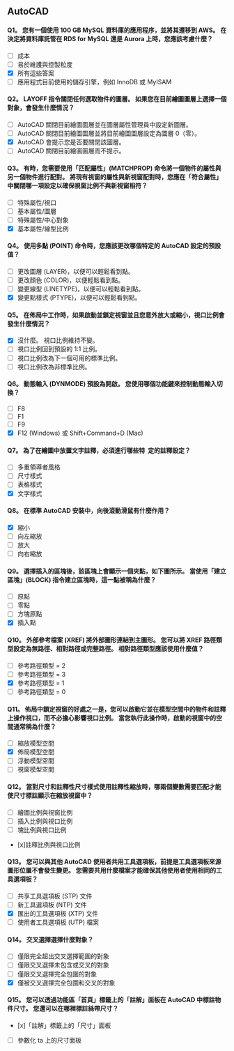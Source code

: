 ## AutoCAD

#### Q1。 您有一個使用 100 GB MySQL 資料庫的應用程序，並將其遷移到 AWS。 在決定將資料庫託管在 RDS for MySQL 還是 Aurora 上時，您應該考慮什麼？

- [ ] 成本
- [ ] 易於維護與控製粒度
- [x] 所有這些答案
- [ ] 應用程式目前使用的儲存引擎，例如 InnoDB 或 MyISAM

#### Q2。 LAYOFF 指令關閉任何選取物件的圖層。 如果您在目前繪圖圖層上選擇一個對象，會發生什麼情況？

- [ ] AutoCAD 關閉目前繪圖圖層並在圖層屬性管理員中設定新圖層。
- [ ] AutoCAD 關閉目前繪圖圖層並將目前繪圖圖層設定為圖層 0（零）。
- [x] AutoCAD 會提示您是否要關閉該圖層。
- [ ] AutoCAD 關閉目前繪圖圖層而不提示。

#### Q3。 有時，您需要使用「匹配屬性」(MATCHPROP) 命令將一個物件的屬性與另一個物件進行配對。 將現有視窗的屬性與新視窗配對時，您應在「符合屬性」中關閉哪一項設定以確保視窗比例不與新視窗相符？

- [ ] 特殊屬性/視口
- [ ] 基本屬性/圖層
- [ ] 特殊屬性/中心對象
- [x] 基本屬性/線型比例

#### Q4。 使用多點 (POINT) 命令時，您應該更改哪個特定的 AutoCAD 設定的預設值？

- [ ] 更改圖層 (LAYER)，以便可以輕鬆看到點。
- [ ] 更改顏色 (COLOR)，以便輕鬆看到點。
- [ ] 變更線型 (LINETYPE)，以便可以輕鬆看到點。
- [x] 變更點樣式 (PTYPE)，以便可以輕鬆看到點。

#### Q5。 在佈局中工作時，如果啟動並鎖定視窗並且您意外放大或縮小，視口比例會發生什麼情況？

- [x] 沒什麼。 視口比例維持不變。
- [ ] 視口比例回到預設的 1:1 比例。
- [ ] 視口比例改為下一個可用的標準比例。
- [ ] 視口比例改為非標準比例。

#### Q6。 動態輸入 (DYNMODE) 預設為開啟。 您使用哪個功能鍵來控制動態輸入切換？

- [ ] F8
- [ ] F1
- [ ] F9
- [x] F12 (Windows) 或 Shift+Command+D (Mac)

#### Q7。 為了在繪圖中放置文字註釋，必須進行哪些特 ​​ 定的註釋設定？

- [ ] 多重領導者風格
- [ ] 尺寸樣式
- [ ] 表格樣式
- [x] 文字樣式

#### Q8。 在標準 AutoCAD 安裝中，向後滾動滑鼠有什麼作用？

- [x] 縮小
- [ ] 向左縮放
- [ ] 放大
- [ ] 向右縮放

#### Q9。 選擇插入的區塊後，該區塊上會顯示一個夾點，如下圖所示。 當使用「建立區塊」(BLOCK) 指令建立區塊時，這一點被稱為什麼？

- [ ] 原點
- [ ] 零點
- [ ] 方塊原點
- [x] 插入點

#### Q10。 外部參考檔案 (XREF) 將外部圖形連結到主圖形。 您可以將 XREF 路徑類型設定為無路徑、相對路徑或完整路徑。 相對路徑類型應該使用什麼值？

- [ ] 參考路徑類型 = 2
- [ ] 參考路徑類型 = 3
- [x] 參考路徑類型 = 1
- [ ] 參考路徑類型 = 0

#### Q11。 佈局中鎖定視窗的好處之一是，您可以啟動它並在模型空間中的物件和註釋上操作視口，而不必擔心影響視口比例。 當您執行此操作時，啟動的視窗中的空間通常稱為什麼？

- [ ] 縮放模型空間
- [x] 佈局模型空間
- [ ] 浮動模型空間
- [ ] 視窗模型空間

#### Q12。 當對尺寸和註釋性尺寸樣式使用註釋性縮放時，哪兩個變數需要匹配才能使尺寸標註顯示在縮放視窗中？

- [ ] 繪圖比例與視窗比例
- [ ] 插入比例與視口比例
- [ ] 塊比例與視口比例
- [x]註釋比例與視口比例

#### Q13。 您可以與其他 AutoCAD 使用者共用工具選項板，前提是工具選項板來源圖形位置不會發生變更。 您需要共用什麼檔案才能確保其他使用者使用相同的工具選項板？

- [ ] 共享工具選項板 (STP) 文件
- [ ] 新工具選項板 (NTP) 文件
- [x] 匯出的工具選項板 (XTP) 文件
- [ ] 使用者工具選項板 (UTP) 檔案

#### Q14。 交叉選擇選擇什麼對象？

- [ ] 僅限完全超出交叉選擇範圍的對象
- [ ] 僅限交叉選擇未包含或交叉的對象
- [ ] 僅限交叉選擇完全包圍的對象
- [x] 僅被交叉選擇完全包圍和交叉的對象

#### Q15。 您可以透過功能區「首頁」標籤上的「註解」面板在 AutoCAD 中標註物件尺寸。 您還可以在哪裡標註絲帶尺寸？

- [x]「註解」標籤上的「尺寸」面板
- [ ] 參數化 ta 上的尺寸面板
